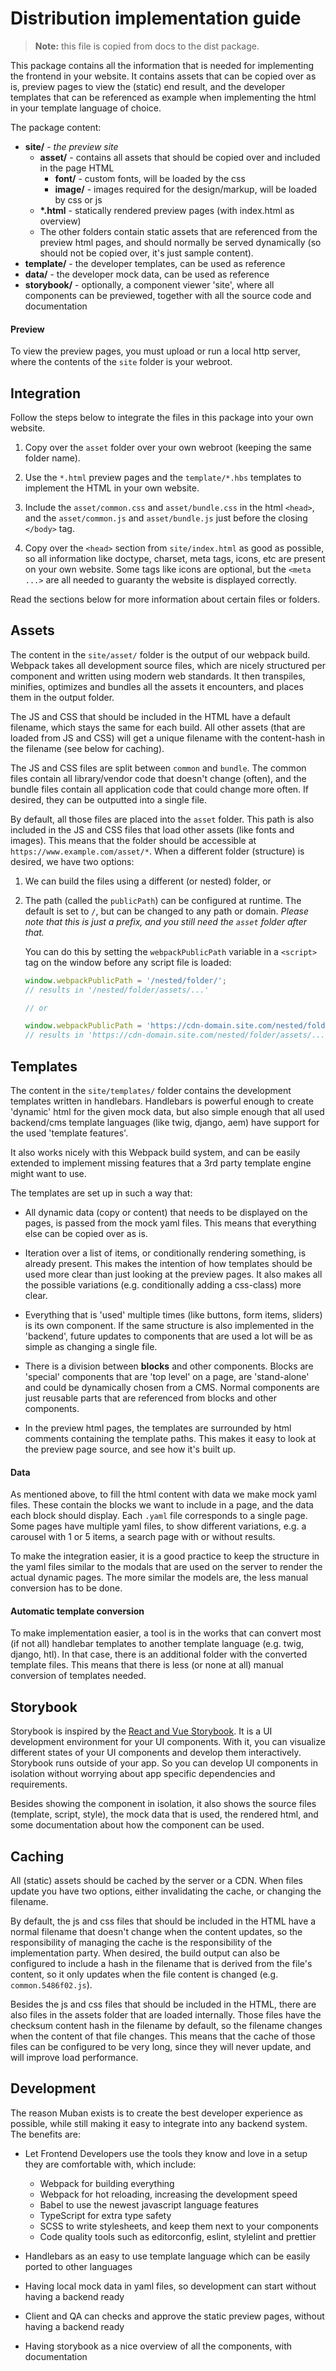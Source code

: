# Distribution implementation guide

> **Note:** this file is copied from docs to the dist package.

This package contains all the information that is needed for implementing the frontend in your
website. It contains assets that can be copied over as is, preview pages to view the (static) end
result, and the developer templates that can be referenced as example when implementing the html in
your template language of choice.

The package content:

- **site/** - _the preview site_
  - **asset/** - contains all assets that should be copied over and included in the page HTML
    - **font/** - custom fonts, will be loaded by the css
    - **image/** - images required for the design/markup, will be loaded by css or js
  - **\*.html** - statically rendered preview pages (with index.html as overview)
  - The other folders contain static assets that are referenced from the preview html pages, and
    should normally be served dynamically (so should not be copied over, it's just sample content).
- **template/** - the developer templates, can be used as reference
- **data/** - the developer mock data, can be used as reference
- **storybook/** - optionally, a component viewer 'site', where all components can be previewed,
  together with all the source code and documentation

#### Preview

To view the preview pages, you must upload or run a local http server, where the contents of the
`site` folder is your webroot.

## Integration

Follow the steps below to integrate the files in this package into your own website.

1. Copy over the `asset` folder over your own webroot (keeping the same folder name).

2. Use the `*.html` preview pages and the `template/*.hbs` templates to implement the HTML in your
   own website.
3. Include the `asset/common.css` and `asset/bundle.css` in the html `<head>`, and the
   `asset/common.js` and `asset/bundle.js` just before the closing `</body>` tag.
4. Copy over the `<head>` section from `site/index.html` as good as possible, so all information
   like doctype, charset, meta tags, icons, etc are present on your own website. Some tags like
   icons are optional, but the `<meta ...>` are all needed to guaranty the website is displayed
   correctly.

Read the sections below for more information about certain files or folders.

## Assets

The content in the `site/asset/` folder is the output of our webpack build. Webpack takes all
development source files, which are nicely structured per component and written using modern web
standards. It then transpiles, minifies, optimizes and bundles all the assets it encounters, and
places them in the output folder.

The JS and CSS that should be included in the HTML have a default filename, which stays the same for
each build. All other assets (that are loaded from JS and CSS) will get a unique filename with the
content-hash in the filename (see below for caching).

The JS and CSS files are split between `common` and `bundle`. The common files contain all
library/vendor code that doesn't change (often), and the bundle files contain all application code
that could change more often. If desired, they can be outputted into a single file.

By default, all those files are placed into the `asset` folder. This path is also included in the JS
and CSS files that load other assets (like fonts and images). This means that the folder should be
accessible at `https://www.example.com/asset/*`. When a different folder (structure) is desired, we
have two options:

1. We can build the files using a different (or nested) folder, or

2. The path (called the `publicPath`) can be configured at runtime. The default is set to `/`, but
   can be changed to any path or domain. _Please note that this is just a prefix, and you still need
   the `asset` folder after that._

   You can do this by setting the `webpackPublicPath` variable in a `<script>` tag on the window
   before any script file is loaded:

   ```js
   window.webpackPublicPath = '/nested/folder/';
   // results in '/nested/folder/assets/...'

   // or

   window.webpackPublicPath = 'https://cdn-domain.site.com/nested/folder/';
   // results in 'https://cdn-domain.site.com/nested/folder/assets/...'
   ```

## Templates

The content in the `site/templates/` folder contains the development templates written in
handlebars. Handlebars is powerful enough to create 'dynamic' html for the given mock data, but also
simple enough that all used backend/cms template languages (like twig, django, aem) have support for
the used 'template features'.

It also works nicely with this Webpack build system, and can be easily extended to implement missing
features that a 3rd party template engine might want to use.

The templates are set up in such a way that:

- All dynamic data (copy or content) that needs to be displayed on the pages, is passed from the
  mock yaml files. This means that everything else can be copied over as is.

- Iteration over a list of items, or conditionally rendering something, is already present. This
  makes the intention of how templates should be used more clear than just looking at the preview
  pages. It also makes all the possible variations (e.g. conditionally adding a css-class) more
  clear.

- Everything that is 'used' multiple times (like buttons, form items, sliders) is its own component.
  If the same structure is also implemented in the 'backend', future updates to components that are
  used a lot will be as simple as changing a single file.

- There is a division between **blocks** and other components. Blocks are 'special' components that
  are 'top level' on a page, are 'stand-alone' and could be dynamically chosen from a CMS. Normal
  components are just reusable parts that are referenced from blocks and other components.

- In the preview html pages, the templates are surrounded by html comments containing the template
  paths. This makes it easy to look at the preview page source, and see how it's built up.

#### Data

As mentioned above, to fill the html content with data we make mock yaml files. These contain the
blocks we want to include in a page, and the data each block should display. Each `.yaml` file
corresponds to a single page. Some pages have multiple yaml files, to show different variations,
e.g. a carousel with 1 or 5 items, a search page with or without results.

To make the integration easier, it is a good practice to keep the structure in the yaml files
similar to the modals that are used on the server to render the actual dynamic pages. The more
similar the models are, the less manual conversion has to be done.

#### Automatic template conversion

To make implementation easier, a tool is in the works that can convert most (if not all) handlebar
templates to another template language (e.g. twig, django, htl). In that case, there is an
additional folder with the converted template files. This means that there is less (or none at all)
manual conversion of templates needed.

## Storybook

Storybook is inspired by the [React and Vue Storybook](https://storybook.js.org/). It is a UI
development environment for your UI components. With it, you can visualize different states of your
UI components and develop them interactively.  
Storybook runs outside of your app. So you can develop UI components in isolation without worrying
about app specific dependencies and requirements.

Besides showing the component in isolation, it also shows the source files (template, script,
style), the mock data that is used, the rendered html, and some documentation about how the
component can be used.

## Caching

All (static) assets should be cached by the server or a CDN. When files update you have two options,
either invalidating the cache, or changing the filename.

By default, the js and css files that should be included in the HTML have a normal filename that
doesn't change when the content updates, so the responsibility of managing the cache is the
responsibility of the implementation party. When desired, the build output can also be configured to
include a hash in the filename that is derived from the file's content, so it only updates when the
file content is changed (e.g. `common.5486f02.js`).

Besides the js and css files that should be included in the HTML, there are also files in the assets
folder that are loaded internally. Those files have the checksum content hash in the filename by
default, so the filename changes when the content of that file changes. This means that the cache of
those files can be configured to be very long, since they will never update, and will improve load
performance.

## Development

The reason Muban exists is to create the best developer experience as possible, while still making
it easy to integrate into any backend system. The benefits are:

- Let Frontend Developers use the tools they know and love in a setup they are comfortable with,
  which include:

  - Webpack for building everything
  - Webpack for hot reloading, increasing the development speed
  - Babel to use the newest javascript language features
  - TypeScript for extra type safety
  - SCSS to write stylesheets, and keep them next to your components
  - Code quality tools such as editorconfig, eslint, stylelint and prettier

- Handlebars as an easy to use template language which can be easily ported to other languages
- Having local mock data in yaml files, so development can start without having a backend ready
- Client and QA can checks and approve the static preview pages, without having a backend ready
- Having storybook as a nice overview of all the components, with documentation
